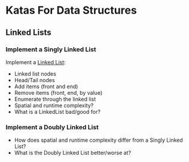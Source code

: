 # Katas For Data Structures

## Linked Lists

### Implement a Singly Linked List

Implement a [Linked List](http://en.wikipedia.org/wiki/Linked_list):

* Linked list nodes
* Head/Tail nodes
* Add items (front and end)
* Remove items (front, end, by value)
* Enumerate through the linked list
* Spatial and runtime complexity?
* What is a LinkedList bad/good for?

### Implement a Doubly Linked List

* How does spatial and runtime complexity differ from a Singly Linked List?
* What is the Doubly Linked List better/worse at?
